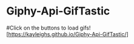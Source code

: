 # Giphy-Api-GifTastic

#Click on the buttons to load gifs!
<br>
[https://kayleighs.github.io/Giphy-Api-GifTastic/]